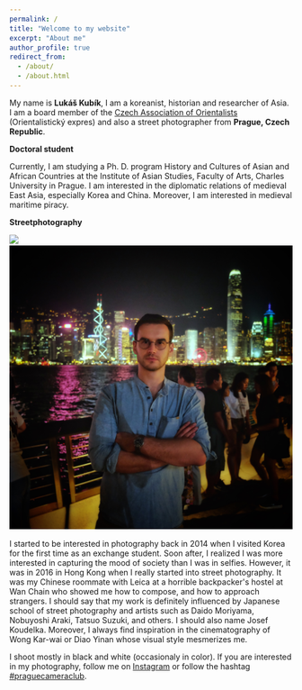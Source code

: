```yaml
---
permalink: /
title: "Welcome to my website"
excerpt: "About me"
author_profile: true
redirect_from: 
  - /about/
  - /about.html
---
```


My name is <b>Lukáš Kubík</b>, I am a koreanist, historian and researcher of Asia. I am a board member of the [Czech Association of Orientalists](http://orientalistickyexpres.cz) (Orientalistický expres) and also a street photographer from <b>Prague, Czech Republic</b>. 

<b>Doctoral student</b>

Currently, I am studying a Ph. D. program History and Cultures of Asian and African Countries at the Institute of Asian Studies, Faculty of Arts, Charles University in Prague. I am interested in the diplomatic relations of medieval East Asia, especially Korea and China. Moreover, I am interested in medieval maritime piracy.

<b>Streetphotography</b>

<img src="https://uploads.dailydot.com/2018/04/pattern.jpg?auto=compress%2Cformat&fit=scale&h=300&ixlib=php-3.3.0&w=600&wpsize=medium">

<img src="images/profile.png">

I started to be interested in photography back in 2014 when I visited Korea for the first time as an exchange student. Soon after, I realized I was more interested in capturing the mood of society than I was in selfies. However, it was in 2016 in Hong Kong when I really started into street photography. It was my Chinese roommate with Leica at a horrible backpacker's hostel at Wan Chain who showed me how to compose, and how to approach strangers. 
I should say that my work is definitely influenced by Japanese school of street photography and artists such as Daido Moriyama, Nobuyoshi Araki, Tatsuo Suzuki, and others. I should also name Josef Koudelka. Moreover, I always find inspiration in the cinematography of Wong Kar-wai or Diao Yinan whose visual style mesmerizes me.  

I shoot mostly in black and white (occasionaly in color). If you are interested in my photography, follow me on [Instagram](https://www.instagram.com/sifonkubik/) or follow the hashtag [#praguecameraclub](https://www.instagram.com/explore/tags/praguecameraclub/).
